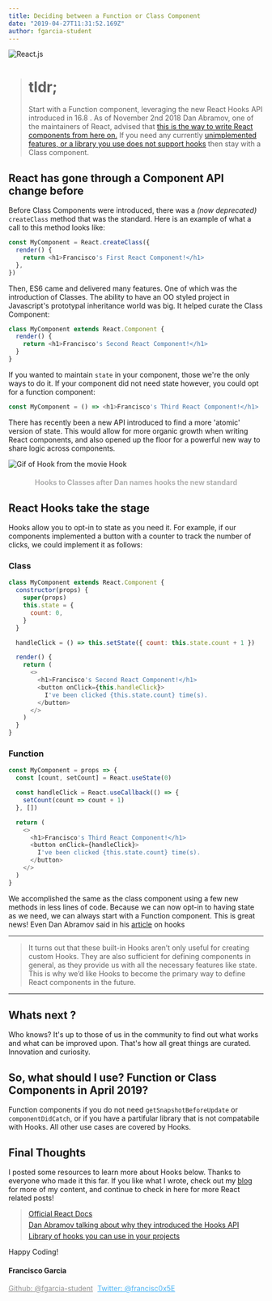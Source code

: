 ```yaml
---
title: Deciding between a Function or Class Component
date: "2019-04-27T11:31:52.169Z"
author: fgarcia-student
---
```


![React.js](https://cdn.dribbble.com/users/85685/screenshots/2788749/react_dribbble.jpg)

> <h1>tldr;</h1> Start with a Function component, leveraging the new React Hooks API introduced in 16.8 . As of November 2nd 2018 Dan Abramov, one of the maintainers of React, advised that <a aria-label="Link to Dan Abramov's article on Hooks" href="https://dev.to/dan_abramov/making-sense-of-react-hooks-2eib">this is the way to write React components from here on.</a> If you need any currently <a aria-label="Link to use cases for hooks over classes" href="https://reactjs.org/docs/hooks-faq.html#do-hooks-cover-all-use-cases-for-classes">unimplemented features, or a library you use does not support hooks</a> then stay with a Class component.

## React has gone through a Component API change before

Before Class Components were introduced, there was a <i>(now deprecated)</i> `createClass` method that was the standard. Here is an example of what a call to this method looks like:

```javascript
const MyComponent = React.createClass({
  render() {
    return <h1>Francisco's First React Component!</h1>
  },
})
```

Then, ES6 came and delivered many features. One of which was the introduction of Classes. The ability to have an OO styled project in Javascript's prototypal inheritance world was big. It helped curate the Class Component:

```javascript
class MyComponent extends React.Component {
  render() {
    return <h1>Francisco's Second React Component!</h1>
  }
}
```

If you wanted to maintain `state` in your component, those we're the only ways to do it. If your component did not need state however, you could opt for a function component:

```javascript
const MyComponent = () => <h1>Francisco's Third React Component!</h1>
```

There has recently been a new API introduced to find a more 'atomic' version of state. This would allow for more organic growth when writing React components, and also opened up the floor for a powerful new way to share logic across components.

<img alt="Gif of Hook from the movie Hook" style="display: block; margin: 0 auto;" src="https://media.giphy.com/media/dUT2ybRu5Ytxu/giphy.gif" />

<h4 style="color: #AFAFAF; display: flex; justify-content: center">Hooks to Classes after Dan names hooks the new standard</h4>

## React Hooks take the stage

Hooks allow you to opt-in to state as you need it. For example, if our components implemented a button with a counter to track the number of clicks, we could implement it as follows:

### Class

```javascript
class MyComponent extends React.Component {
  constructor(props) {
    super(props)
    this.state = {
      count: 0,
    }
  }

  handleClick = () => this.setState({ count: this.state.count + 1 })

  render() {
    return (
      <>
        <h1>Francisco's Second React Component!</h1>
        <button onClick={this.handleClick}>
          I've been clicked {this.state.count} time(s).
        </button>
      </>
    )
  }
}
```

### Function

```javascript
const MyComponent = props => {
  const [count, setCount] = React.useState(0)

  const handleClick = React.useCallback(() => {
    setCount(count => count + 1)
  }, [])

  return (
    <>
      <h1>Francisco's Third React Component!</h1>
      <button onClick={handleClick}>
        I've been clicked {this.state.count} time(s).
      </button>
    </>
  )
}
```

We accomplished the same as the class component using a few new methods in less lines of code. Because we can now opt-in to having state as we need, we can always start with a Function component. This is great news! Even Dan Abramov said in his <a aria-label="Link to Dan Abramov's article on Hooks" href="https://dev.to/dan_abramov/making-sense-of-react-hooks-2eib">article</a> on hooks

---

> It turns out that these built-in Hooks aren’t only useful for creating custom Hooks. They are also sufficient for defining components in general, as they provide us with all the necessary features like state. This is why we’d like Hooks to become the primary way to define React components in the future.

---

## Whats next ?

Who knows? It's up to those of us in the community to find out what works and what can be improved upon. That's how all great things are curated. Innovation and curiosity.

## So, what should I use? Function or Class Components in April 2019?

Function components if you do not need `getSnapshotBeforeUpdate`
or `componentDidCatch`, or if you have a partifular library that is not compatabile with Hooks. All other use cases are covered by Hooks.

## Final Thoughts

I posted some resources to learn more about Hooks below. Thanks to everyone who made it this far. If you like what I wrote, check out my <a aria-label="Francisco's Blog" href="https://www.franciscogarcia.me/">blog</a> for more of my content, and continue to check in here for more React related posts!

> <div style="margin-bottom: 5px;"><a aria-label="Official React Docs" href="https://reactjs.org/docs/hooks-intro.html">Official React Docs</a></div><div style="margin-bottom: 5px;"><a aria-label="Dan Abramov talking about why they introduced the Hooks API" href="https://dev.to/dan_abramov/making-sense-of-react-hooks-2eib">Dan Abramov talking about why they introduced the Hooks API</a></div><div><a aria-label="Library of hooks you can use in your projects" href="https://nikgraf.github.io/react-hooks/">Library of hooks you can use in your projects</a></div>

Happy Coding!

#### Francisco Garcia

<a style="margin-right: 5px; color: #8F8F8F;" class="github-button" href="https://github.com/fgarcia-student" aria-label="Follow @fgarcia-student on GitHub">Github: @fgarcia-student</a>
<a style="color: #4AB3F4;" aria-label="Follow @francisc0x5E on Twitter" href="https://twitter.com/francisc0x5E" class="twitter-follow-button">Twitter: @francisc0x5E</a>
